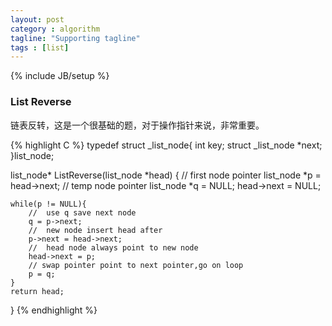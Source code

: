 ```yaml
---
layout: post
category : algorithm
tagline: "Supporting tagline"
tags : [list]
---
```

{% include JB/setup %}

### List Reverse
链表反转，这是一个很基础的题，对于操作指针来说，非常重要。

{% highlight C %}
typedef struct _list_node{
	int		key;
	struct _list_node *next;
}list_node;

list_node* ListReverse(list_node *head)
{
	//	first node pointer
	list_node *p = head->next;
	//	temp node pointer
	list_node *q = NULL;
	head->next = NULL;

	while(p != NULL){
		//	use q save next node
		q = p->next;
		//	new node insert head after
		p->next = head->next;
		//	head node always point to new node
		head->next = p;
		// swap pointer point to next pointer,go on loop
		p = q;
	}
	return head;
}
{% endhighlight %}
